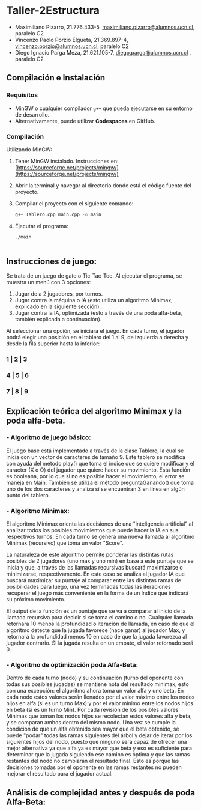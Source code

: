 # Taller-2Estructura
* Maximiliano Pizarro, 21.776.433-5, maximiliano.pizarro@alumnos.ucn.cl, paralelo C2
* Vincenzo Paolo Porzio Elgueta, 21.369.897-4, vincenzo.porzio@alumnos.ucn.cl, paralelo C2
* Diego Ignacio Parga Meza, 21.621.105-7, diego.parga@alumnos.ucn.cl , paralelo C2

## Compilación e Instalación

### Requisitos
- MinGW o cualquier compilador `g++` que pueda ejecutarse en su entorno de desarrollo.
- Alternativamente, puede utilizar **Codespaces** en GitHub.

### Compilación
Utilizando MinGW:
1. Tener MinGW instalado. Instrucciones en: [https://sourceforge.net/projects/mingw/](https://sourceforge.net/projects/mingw/)
2. Abrir la terminal y navegar al directorio donde está el código fuente del proyecto.
3. Compilar el proyecto con el siguiente comando:

   ```bash
   g++ Tablero.cpp main.cpp -o main
4. Ejecutar el programa:
   
   ```bash
   ./main
 
## Instrucciones de juego:
Se trata de un juego de gato o Tic-Tac-Toe. Al ejecutar el programa, se muestra un menú con 3 opciones:
1. Jugar de a 2 jugadores, por turnos.
2. Jugar contra la máquina o IA (esto utiliza un algoritmo Minimax, explicado en la siguiente sección).
3. Jugar contra la IA, optimizada (esto a través de una poda alfa-beta, también explicada a continuación).

Al seleccionar una opción, se iniciará el juego. En cada turno, el jugador podrá elegir una posición en el tablero del 1 al 9, de izquierda a derecha y desde la fila superior hasta la inferior:
###  1 | 2 | 3
###  4 | 5 | 6
###  7 | 8 | 9

## Explicación teórica del algoritmo Minimax y la poda alfa-beta.

### - Algoritmo de juego básico: 
El juego base está implementado a través de la clase Tablero, la cual se inicia con un vector de caracteres de tamaño 9. Este tablero se modifica con ayuda del método play() que toma el índice que se quiere modificar y el caracter (X o O) del jugador que quiere hacer su movimiento. Esta función es booleana, por lo que si no es posible hacer el movimiento, el error se maneja en Main. También se utiliza el método preguntaGanando() que toma uno de los dos caracteres y analiza si se encuentran 3 en línea en algún punto del tablero.

### - Algoritmo Minimax:
El algoritmo Minimax orienta las decisiones de una "inteligencia artificial" al analizar todos los posibles movimientos que puede hacer la IA en sus respectivos turnos. En cada turno se genera una nueva llamada al algoritmo Minimax (recursivo) que toma un valor "Score".

La naturaleza de este algoritmo permite ponderar las distintas rutas posibles de 2 jugadores (uno max y uno min) en base a este puntaje que se inicia y que, a través de las llamadas recursivas buscará maximizarse o minimizarse, respectivamente. En este caso se analiza al jugador IA que buscará maximizar su puntaje al comparar entre las distintas ramas de posibilidades para luego, una vez terminadas todas las iteraciones recuperar el juego más conveniente en la forma de un índice que indicará su próximo movimiento. 

El output de la función es un puntaje que se va a comparar al inicio de la llamada recursiva para decidir si se toma el camino o no. Cualquier llamada retornará 10 menos la profundidad o iteración de llamada, en caso de que el algoritmo detecte que la jugada favorece (hace ganar) al jugador Max, y retornará la profundidad menos 10 en caso de que la jugada favorezca al jugador contrario. Si la jugada resulta en un empate, el valor retornado será 0.

### - Algoritmo de optimización poda Alfa-Beta:
Dentro de cada turno (nodo) y su continuación (turno del oponente con todas sus posibles jugadas) se mantiene nota del resultado minimax, esto con una excepción: el algoritmo ahora toma un valor alfa y uno beta. En cada nodo estos valores serán llenados por el valor máximo entre los nodos hijos en alfa (si es un turno Max) y por el valor mínimo entre los nodos hijos en beta (si es un turno Min). Por cada revisión de los posibles valores Minimax que toman los nodos hijos se recolectan estos valores alfa y beta, y se comparan ambos dentro del mismo nodo. Una vez se cumple la condición de que un alfa obtenido sea mayor que el beta obtenido, se puede "podar" todas las ramas siguientes del árbol y dejar de iterar por los siguientes hijos del nodo, puesto que ninguno será capaz de ofrecer una mejor alternativa ya que alfa ya es mayor que beta y eso es suficiente para determinar que la jugada siguiendo ese camino es óptima y que las ramas restantes del nodo no cambiarán el resultado final. Esto es porque las decisiones tomadas por el oponente en las ramas restantes no pueden mejorar el resultado para el jugador actual.
## Análisis de complejidad antes y después de poda Alfa-Beta:
 
